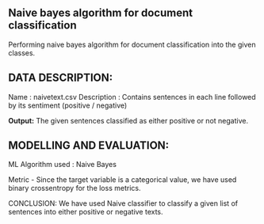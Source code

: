 ## Naive bayes algorithm for document classification

Performing naive bayes algorithm for document classification into the given classes.

## DATA DESCRIPTION:
Name : naivetext.csv
Description : Contains sentences in each line followed by its sentiment (positive / negative)

**Output:** The given sentences classified as either positive or not negative.

## MODELLING AND EVALUATION:
ML Algorithm used : Naive Bayes

Metric - Since the target variable is a categorical value, we have used binary crossentropy for the loss metrics.

CONCLUSION:
We have used Naive classifier to classify a given list of sentences into either positive or negative texts.
